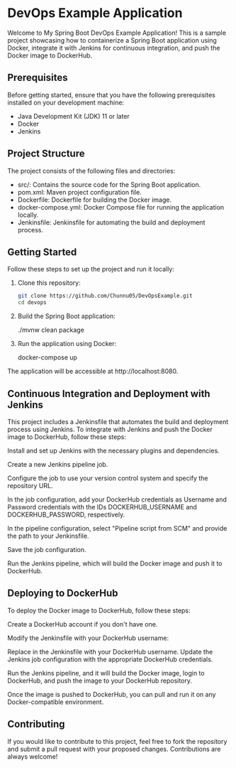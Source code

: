 # DevOps Example Application

Welcome to My Spring Boot DevOps Example Application! This is a sample project showcasing how to containerize a Spring Boot application using Docker, integrate it with Jenkins for continuous integration, and push the Docker image to DockerHub.

## Prerequisites

Before getting started, ensure that you have the following prerequisites installed on your development machine:

- Java Development Kit (JDK) 11 or later
- Docker
- Jenkins

## Project Structure

The project consists of the following files and directories:

- src/: Contains the source code for the Spring Boot application.
- pom.xml: Maven project configuration file.
- Dockerfile: Dockerfile for building the Docker image.
- docker-compose.yml: Docker Compose file for running the application locally.
- Jenkinsfile: Jenkinsfile for automating the build and deployment process.

## Getting Started

Follow these steps to set up the project and run it locally:

1. Clone this repository:

   ```bash
   git clone https://github.com/Chunnu05/DevOpsExample.git
   cd devops

   ```

2. Build the Spring Boot application:

   ./mvnw clean package

3. Run the application using Docker:

   docker-compose up

The application will be accessible at http://localhost:8080.

## Continuous Integration and Deployment with Jenkins

This project includes a Jenkinsfile that automates the build and deployment process using Jenkins. To integrate with Jenkins and push the Docker image to DockerHub, follow these steps:

Install and set up Jenkins with the necessary plugins and dependencies.

Create a new Jenkins pipeline job.

Configure the job to use your version control system and specify the repository URL.

In the job configuration, add your DockerHub credentials as Username and Password credentials with the IDs DOCKERHUB_USERNAME and DOCKERHUB_PASSWORD, respectively.

In the pipeline configuration, select "Pipeline script from SCM" and provide the path to your Jenkinsfile.

Save the job configuration.

Run the Jenkins pipeline, which will build the Docker image and push it to DockerHub.

## Deploying to DockerHub

To deploy the Docker image to DockerHub, follow these steps:

Create a DockerHub account if you don't have one.

Modify the Jenkinsfile with your DockerHub username:

Replace <your-dockerhub-username> in the Jenkinsfile with your DockerHub username.
Update the Jenkins job configuration with the appropriate DockerHub credentials.

Run the Jenkins pipeline, and it will build the Docker image, login to DockerHub, and push the image to your DockerHub repository.

Once the image is pushed to DockerHub, you can pull and run it on any Docker-compatible environment.

## Contributing

If you would like to contribute to this project, feel free to fork the repository and submit a pull request with your proposed changes. Contributions are always welcome!
